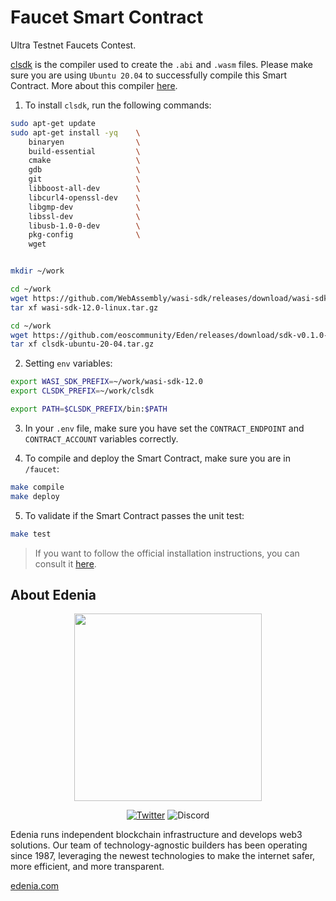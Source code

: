 # Faucet Smart Contract

Ultra Testnet Faucets Contest.

[clsdk](https://github.com/gofractally/demo-clsdk) is the compiler used to create the `.abi` and `.wasm` files. Please make sure you are using `Ubuntu 20.04` to successfully compile this Smart Contract. More about this compiler [here](https://eoscommunity.github.io/clsdk-docs/book/contract/basic/index.html).

1. To install `clsdk`, run the following commands:

```sh
sudo apt-get update
sudo apt-get install -yq    \
    binaryen                \
    build-essential         \
    cmake                   \
    gdb                     \
    git                     \
    libboost-all-dev        \
    libcurl4-openssl-dev    \
    libgmp-dev              \
    libssl-dev              \
    libusb-1.0-0-dev        \
    pkg-config              \
    wget


mkdir ~/work

cd ~/work
wget https://github.com/WebAssembly/wasi-sdk/releases/download/wasi-sdk-12/wasi-sdk-12.0-linux.tar.gz
tar xf wasi-sdk-12.0-linux.tar.gz

cd ~/work
wget https://github.com/eoscommunity/Eden/releases/download/sdk-v0.1.0-alpha/clsdk-ubuntu-20-04.tar.gz
tar xf clsdk-ubuntu-20-04.tar.gz
```

2. Setting `env` variables:

```sh
export WASI_SDK_PREFIX=~/work/wasi-sdk-12.0
export CLSDK_PREFIX=~/work/clsdk

export PATH=$CLSDK_PREFIX/bin:$PATH
```

3. In your `.env` file, make sure you have set the `CONTRACT_ENDPOINT` and `CONTRACT_ACCOUNT` variables correctly.

4. To compile and deploy the Smart Contract, make sure you are in `/faucet`:

```sh
make compile
make deploy
```

5. To validate if the Smart Contract passes the unit test:

```sh
make test
```

> If you want to follow the official installation instructions, you can consult it [here](https://eoscommunity.github.io/clsdk-docs/book/ubuntu.html).


## About Edenia

<div align="center">
	<a href="https://edenia.com">
		<img src="https://user-images.githubusercontent.com/5632966/178800854-cffb01ea-b55a-44b2-bcfa-872301874a43.png" width="300">
	</a>
</p>

[![Twitter](https://img.shields.io/twitter/follow/EdeniaWeb3?style=for-the-badge)](https://twitter.com/EdeniaWeb3)
![Discord](https://img.shields.io/discord/946500573677625344?color=black&label=discord&logo=discord&logoColor=white&style=for-the-badge)

</div>

Edenia runs independent blockchain infrastructure and develops web3 solutions. Our team of technology-agnostic builders has been operating since 1987, leveraging the newest technologies to make the internet safer, more efficient, and more transparent.

[edenia.com](https://edenia.com/)

